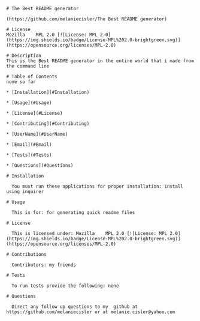 
    # The Best README generator
    
    (https://github.com/melaniecisler/The Best README generator)

    # License
    Mozilla    MPL 2.0 [![License: MPL 2.0](https://img.shields.io/badge/License-MPL%202.0-brightgreen.svg)](https://opensource.org/licenses/MPL-2.0)

    # Description
    This is the Best README generator in the entire world that i made from the command line
    
    # Table of Contents
    none so far

    * [Installation](#Installation)

    * [Usage](#Usage)

    * [License](#License)

    * [Contributing](#Contributing)

    * [UserName](#UserName)

    * [Email](#Email)

    * [Tests](#Tests)

    * [Questions](#Questions)

    # Installation

      You must run these applications for proper installation: install using inquirer

    # Usage

      This is for: for generating quick readme files

    # License

      This is licensed under: Mozilla    MPL 2.0 [![License: MPL 2.0](https://img.shields.io/badge/License-MPL%202.0-brightgreen.svg)](https://opensource.org/licenses/MPL-2.0)

    # Contributions

      Contributors: my friends

    # Tests

      To run tests provide the following: none
 
    # Questions

      Direct any follow up questions to my  github at   https://github.com/melaniecisler or at melanie.cisler@yahoo.com 
    